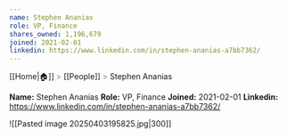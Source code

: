 ```yaml
---
name: Stephen Ananias
role: VP, Finance
shares_owned: 1,196,679
joined: 2021-02-01
linkedin: https://www.linkedin.com/in/stephen-ananias-a7bb7362/
---
```

[[Home|🏠]] <span style="color: LightSlateGray">></span> [[People]] <span style="color: LightSlateGray">></span> Stephen Ananias

**Name:** Stephen Ananias
**Role:** VP, Finance
**Joined:** 2021-02-01
**Linkedin:** https://www.linkedin.com/in/stephen-ananias-a7bb7362/

![[Pasted image 20250403195825.jpg|300]]

